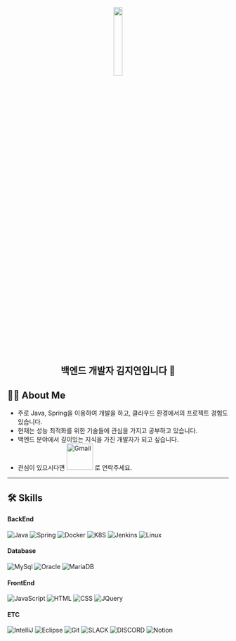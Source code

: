 
<div align="center">
  <img align="center" src="https://github.com/user-attachments/assets/6ad77595-ae93-4ccb-99a7-33dc761624b0" width="20%"/>

  ## 백엔드 개발자 김지연입니다 👋
  
</div>

## 🙋‍♂️ About Me

- 주로 Java, Spring을 이용하여 개발을 하고, 클라우드 환경에서의 프로젝트 경험도 있습니다. 
- 현재는 성능 최적화를 위한 기술들에 관심을 가지고 공부하고 있습니다.
- 백엔드 분야에서 깊이있는 지식을 가진 개발자가 되고 싶습니다.
- 관심이 있으시다면 <a href="mailto:jydev763@gmail.com"><img width="60px" alt="Gmail" src="https://img.shields.io/badge/Gmail-D14836?style=flat&logo=gmail&logoColor=white" /></a> 로 연락주세요.
<hr>

<!-- 사용 언어 -->
## 🛠️ Skills
<!-- BACK -->
#### BackEnd
![Java](https://img.shields.io/badge/Java-ED8B00?style=for-the-badge&logo=openjdk&logoColor=white)
![Spring](https://img.shields.io/badge/Spring-6DB33F?style=for-the-badge&logo=spring&logoColor=white)
![Docker](https://img.shields.io/badge/docker-%230db7ed.svg?style=for-the-badge&logo=docker&logoColor=white)
![K8S](https://img.shields.io/badge/kubernetes-%23326ce5.svg?style=for-the-badge&logo=kubernetes&logoColor=white)
![Jenkins](https://img.shields.io/badge/Jenkins-D24939?style=for-the-badge&logo=Jenkins&logoColor=white)
![Linux](https://img.shields.io/badge/Linux-FCC624?style=for-the-badge&logo=linux&logoColor=black)
<!--![VMWare](https://img.shields.io/badge/VMware-607078?logo=vmware&logoColor=white&style=for-the-badge)-->
<!-- ![VirtualBox](https://img.shields.io/badge/VirtualBox-183A61?logo=virtualbox&logoColor=white&style=for-the-badge) -->

#### Database
![MySql](https://img.shields.io/badge/MySQL-005C84?style=for-the-badge&logo=mysql&logoColor=white)
![Oracle](https://img.shields.io/badge/Oracle-F80000?style=for-the-badge&logo=oracle&logoColor=black)
![MariaDB](https://img.shields.io/badge/MariaDB-003545?style=for-the-badge&logo=mariadb&logoColor=white)


<!-- FRONT -->
#### FrontEnd
![JavaScript](https://img.shields.io/badge/JavaScript-F7DF1E?style=for-the-badge&logo=JavaScript&logoColor=white)
![HTML](https://img.shields.io/badge/HTML5-E34F26?style=for-the-badge&logo=html5&logoColor=white)
![CSS](https://img.shields.io/badge/CSS3-1572B6?style=for-the-badge&logo=css3&logoColor=white)
![JQuery](https://img.shields.io/badge/jQuery-0769AD?style=for-the-badge&logo=jquery&logoColor=white)

<!-- ETC -->
#### ETC
![IntelliJ](https://img.shields.io/badge/IntelliJ_IDEA-000000.svg?style=for-the-badge&logo=intellij-idea&logoColor=white)
![Eclipse](https://img.shields.io/badge/Eclipse-2C2255?style=for-the-badge&logo=eclipse&logoColor=white)
![Git](https://img.shields.io/badge/Git-F05032?style=for-the-badge&logo=git&logoColor=white)
![SLACK](https://img.shields.io/badge/Slack-4A154B?style=for-the-badge&logo=slack&logoColor=white)
![DISCORD](https://img.shields.io/badge/Discord-7289DA?style=for-the-badge&logo=discord&logoColor=white)
![Notion](https://img.shields.io/badge/Notion-%23000000.svg?style=for-the-badge&logo=notion&logoColor=white)



